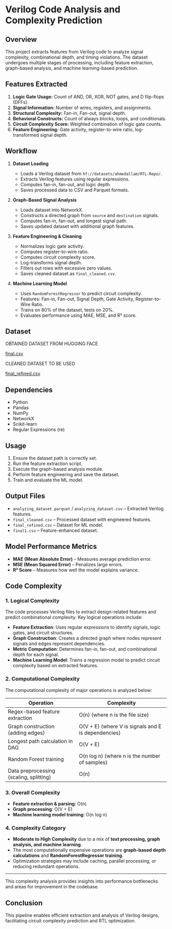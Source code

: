 
# Verilog Code Analysis and Complexity Prediction

## Overview
This project extracts features from Verilog code to analyze signal complexity, combinational depth, and timing violations. The dataset undergoes multiple stages of processing, including feature extraction, graph-based analysis, and machine learning-based prediction.

## Features Extracted
1. **Logic Gate Usage:** Count of AND, OR, XOR, NOT gates, and D flip-flops (DFFs).
2. **Signal Information:** Number of wires, registers, and assignments.
3. **Structural Complexity:** Fan-in, Fan-out, signal depth.
4. **Behavioral Constructs:** Count of always blocks, loops, and conditionals.
5. **Circuit Complexity Score:** Weighted combination of logic gate counts.
6. **Feature Engineering:** Gate activity, register-to-wire ratio, log-transformed signal depth.

## Workflow
1. **Dataset Loading**
   - Loads a Verilog dataset from `hf://datasets/ahmedallam/RTL-Repo/`.
   - Extracts Verilog features using regular expressions.
   - Computes fan-in, fan-out, and logic depth.
   - Saves processed data to CSV and Parquet formats.

2. **Graph-Based Signal Analysis**
   - Loads dataset into NetworkX.
   - Constructs a directed graph from `source` and `destination` signals.
   - Computes fan-in, fan-out, and longest signal path.
   - Saves updated dataset with additional graph features.

3. **Feature Engineering & Cleaning**
   - Normalizes logic gate activity.
   - Computes register-to-wire ratio.
   - Computes circuit complexity score.
   - Log-transforms signal depth.
   - Filters out rows with excessive zero values.
   - Saves cleaned dataset as `final_cleaned.csv`.

4. **Machine Learning Model**
   - Uses `RandomForestRegressor` to predict circuit complexity.
   - Features: Fan-in, Fan-out, Signal Depth, Gate Activity, Register-to-Wire Ratio.
   - Trains on 80% of the dataset, tests on 20%.
   - Evaluates performance using MAE, MSE, and R² score.
     
## Dataset
OBTAINED DATASET FROM HUGGING FACE

[final.csv](https://github.com/user-attachments/files/18977579/final.csv)

CLEANED DATASET TO BE USED

[final_refined.csv](https://github.com/user-attachments/files/18977624/final_refined.csv)

## Dependencies
- Python
- Pandas
- NumPy
- NetworkX
- Scikit-learn
- Regular Expressions (re)

## Usage
1. Ensure the dataset path is correctly set.
2. Run the feature extraction script.
3. Execute the graph-based analysis module.
4. Perform feature engineering and save the dataset.
5. Train and evaluate the ML model.

## Output Files
- `analyzing_dataset.parquet` / `analyzing_dataset.csv` – Extracted Verilog features.
- `final_cleaned.csv` – Processed dataset with engineered features.
- `final_refined.csv` – Dataset for ML model.
- `final1.csv` – Feature-enhanced dataset.


## Model Performance Metrics
- **MAE (Mean Absolute Error)** – Measures average prediction error.
- **MSE (Mean Squared Error)** – Penalizes large errors.
- **R² Score** – Measures how well the model explains variance.

## Code Complexity

### **1. Logical Complexity**
The code processes Verilog files to extract design-related features and predict combinational complexity. Key logical operations include:
- **Feature Extraction**: Uses regular expressions to identify signals, logic gates, and circuit structures.
- **Graph Construction**: Creates a directed graph where nodes represent signals and edges represent dependencies.
- **Metric Computation**: Determines fan-in, fan-out, and combinational depth for each signal.
- **Machine Learning Model**: Trains a regression model to predict circuit complexity based on extracted features.

### **2. Computational Complexity**
The computational complexity of major operations is analyzed below:

| Operation | Complexity |
|-----------|------------|
| Regex-based feature extraction | O(n) (where n is the file size) |
| Graph construction (adding edges) | O(V + E) (where V is signals and E is dependencies) |
| Longest path calculation in DAG | O(V + E) |
| Random Forest training | O(n log n) (where n is the number of samples) |
| Data preprocessing (scaling, splitting) | O(n) |

### **3. Overall Complexity**
- **Feature extraction & parsing**: O(n)
- **Graph processing**: O(V + E)
- **Machine learning model training**: O(n log n)

### **4. Complexity Category**
- **Moderate to High Complexity** due to a mix of **text processing, graph analysis, and machine learning**.
- The most computationally expensive operations are **graph-based depth calculations** and **RandomForestRegressor training**.
- Optimization strategies may include caching, parallel processing, or reducing redundant operations.

---
This complexity analysis provides insights into performance bottlenecks and areas for improvement in the codebase.

## Conclusion
This pipeline enables efficient extraction and analysis of Verilog designs, facilitating circuit complexity prediction and RTL optimization.


